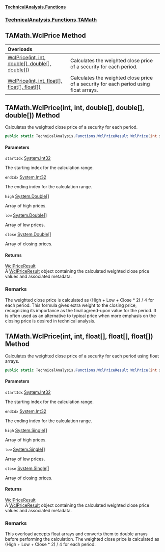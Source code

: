 #### [TechnicalAnalysis\.Functions](Atypical.TechnicalAnalysis.Functions.md 'Atypical\.TechnicalAnalysis\.Functions')
### [TechnicalAnalysis\.Functions](Atypical.TechnicalAnalysis.Functions.md#TechnicalAnalysis.Functions 'TechnicalAnalysis\.Functions').[TAMath](TAMath.md 'TechnicalAnalysis\.Functions\.TAMath')

## TAMath\.WclPrice Method

| Overloads | |
| :--- | :--- |
| [WclPrice\(int, int, double\[\], double\[\], double\[\]\)](TAMath.WclPrice.md#TechnicalAnalysis.Functions.TAMath.WclPrice(int,int,double[],double[],double[]) 'TechnicalAnalysis\.Functions\.TAMath\.WclPrice\(int, int, double\[\], double\[\], double\[\]\)') | Calculates the weighted close price of a security for each period\. |
| [WclPrice\(int, int, float\[\], float\[\], float\[\]\)](TAMath.WclPrice.md#TechnicalAnalysis.Functions.TAMath.WclPrice(int,int,float[],float[],float[]) 'TechnicalAnalysis\.Functions\.TAMath\.WclPrice\(int, int, float\[\], float\[\], float\[\]\)') | Calculates the weighted close price of a security for each period using float arrays\. |

<a name='TechnicalAnalysis.Functions.TAMath.WclPrice(int,int,double[],double[],double[])'></a>

## TAMath\.WclPrice\(int, int, double\[\], double\[\], double\[\]\) Method

Calculates the weighted close price of a security for each period\.

```csharp
public static TechnicalAnalysis.Functions.WclPriceResult WclPrice(int startIdx, int endIdx, double[] high, double[] low, double[] close);
```
#### Parameters

<a name='TechnicalAnalysis.Functions.TAMath.WclPrice(int,int,double[],double[],double[]).startIdx'></a>

`startIdx` [System\.Int32](https://docs.microsoft.com/en-us/dotnet/api/System.Int32 'System\.Int32')

The starting index for the calculation range\.

<a name='TechnicalAnalysis.Functions.TAMath.WclPrice(int,int,double[],double[],double[]).endIdx'></a>

`endIdx` [System\.Int32](https://docs.microsoft.com/en-us/dotnet/api/System.Int32 'System\.Int32')

The ending index for the calculation range\.

<a name='TechnicalAnalysis.Functions.TAMath.WclPrice(int,int,double[],double[],double[]).high'></a>

`high` [System\.Double](https://docs.microsoft.com/en-us/dotnet/api/System.Double 'System\.Double')[\[\]](https://docs.microsoft.com/en-us/dotnet/api/System.Array 'System\.Array')

Array of high prices\.

<a name='TechnicalAnalysis.Functions.TAMath.WclPrice(int,int,double[],double[],double[]).low'></a>

`low` [System\.Double](https://docs.microsoft.com/en-us/dotnet/api/System.Double 'System\.Double')[\[\]](https://docs.microsoft.com/en-us/dotnet/api/System.Array 'System\.Array')

Array of low prices\.

<a name='TechnicalAnalysis.Functions.TAMath.WclPrice(int,int,double[],double[],double[]).close'></a>

`close` [System\.Double](https://docs.microsoft.com/en-us/dotnet/api/System.Double 'System\.Double')[\[\]](https://docs.microsoft.com/en-us/dotnet/api/System.Array 'System\.Array')

Array of closing prices\.

#### Returns
[WclPriceResult](WclPriceResult.md 'TechnicalAnalysis\.Functions\.WclPriceResult')  
A [WclPriceResult](WclPriceResult.md 'TechnicalAnalysis\.Functions\.WclPriceResult') object containing the calculated weighted close price values
and associated metadata\.

### Remarks
The weighted close price is calculated as \(High \+ Low \+ Close \* 2\) / 4 for each period\.
This formula gives extra weight to the closing price, recognizing its importance as the
final agreed\-upon value for the period\. It is often used as an alternative to typical
price when more emphasis on the closing price is desired in technical analysis\.

<a name='TechnicalAnalysis.Functions.TAMath.WclPrice(int,int,float[],float[],float[])'></a>

## TAMath\.WclPrice\(int, int, float\[\], float\[\], float\[\]\) Method

Calculates the weighted close price of a security for each period using float arrays\.

```csharp
public static TechnicalAnalysis.Functions.WclPriceResult WclPrice(int startIdx, int endIdx, float[] high, float[] low, float[] close);
```
#### Parameters

<a name='TechnicalAnalysis.Functions.TAMath.WclPrice(int,int,float[],float[],float[]).startIdx'></a>

`startIdx` [System\.Int32](https://docs.microsoft.com/en-us/dotnet/api/System.Int32 'System\.Int32')

The starting index for the calculation range\.

<a name='TechnicalAnalysis.Functions.TAMath.WclPrice(int,int,float[],float[],float[]).endIdx'></a>

`endIdx` [System\.Int32](https://docs.microsoft.com/en-us/dotnet/api/System.Int32 'System\.Int32')

The ending index for the calculation range\.

<a name='TechnicalAnalysis.Functions.TAMath.WclPrice(int,int,float[],float[],float[]).high'></a>

`high` [System\.Single](https://docs.microsoft.com/en-us/dotnet/api/System.Single 'System\.Single')[\[\]](https://docs.microsoft.com/en-us/dotnet/api/System.Array 'System\.Array')

Array of high prices\.

<a name='TechnicalAnalysis.Functions.TAMath.WclPrice(int,int,float[],float[],float[]).low'></a>

`low` [System\.Single](https://docs.microsoft.com/en-us/dotnet/api/System.Single 'System\.Single')[\[\]](https://docs.microsoft.com/en-us/dotnet/api/System.Array 'System\.Array')

Array of low prices\.

<a name='TechnicalAnalysis.Functions.TAMath.WclPrice(int,int,float[],float[],float[]).close'></a>

`close` [System\.Single](https://docs.microsoft.com/en-us/dotnet/api/System.Single 'System\.Single')[\[\]](https://docs.microsoft.com/en-us/dotnet/api/System.Array 'System\.Array')

Array of closing prices\.

#### Returns
[WclPriceResult](WclPriceResult.md 'TechnicalAnalysis\.Functions\.WclPriceResult')  
A [WclPriceResult](WclPriceResult.md 'TechnicalAnalysis\.Functions\.WclPriceResult') object containing the calculated weighted close price values
and associated metadata\.

### Remarks
This overload accepts float arrays and converts them to double arrays before performing the calculation\.
The weighted close price is calculated as \(High \+ Low \+ Close \* 2\) / 4 for each period\.